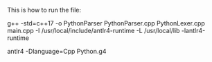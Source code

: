 This is how to run the file:

g++ -std=c++17 -o PythonParser PythonParser.cpp PythonLexer.cpp main.cpp -I /usr/local/include/antlr4-runtime -L /usr/local/lib -lantlr4-runtime 

antlr4 -Dlanguage=Cpp Python.g4
